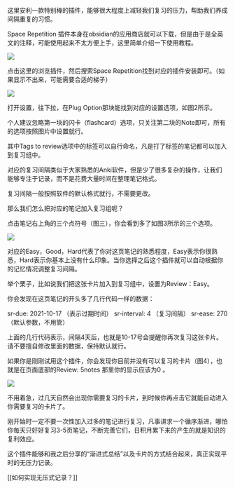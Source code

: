 这里安利一款特别棒的插件，能够很大程度上减轻我们复习的压力，帮助我们养成间隔重复的习惯。 

Space Repetition 插件本身在obsidian的应用商店就可以下载，但是由于是全英文的注释，可能使用起来不太方便上手，这里简单介绍一下使用教程。

![](https://image-upload-1307521651.cos.ap-nanjing.myqcloud.com/picture_upload/20211013211908.png)

点击这里的浏览插件，然后搜索Space Repetition找到对应的插件安装即可。（如果显示不出来，可能需要合适的梯子）

![](https://image-upload-1307521651.cos.ap-nanjing.myqcloud.com/picture_upload/20211013212526.png)

打开设置，往下拉，在Plug Option那块能找到对应的设置选项，如图2所示。 

个人建议忽略第一块的闪卡（flashcard）选项，只关注第二块的Note即可，所有的选项按照图片中设置就行。

其中Tags to review选项中的标签可以自行命名，凡是打了标签的笔记都可以加入到复习组中。

对应的复习间隔类似于大家熟悉的Anki软件，但是少了很多复杂的操作，让我们能够专注于记录，而不是花费大量时间在整理笔记格式。

复习间隔一般按照软件的默认格式就行，不需要更改。

那么我们怎么把对应的笔记加入复习组呢？ 

点击笔记右上角的三个点符号（图三），你会看到多了如图3所示的三个选项。

![](https://image-upload-1307521651.cos.ap-nanjing.myqcloud.com/picture_upload/20211013213349.png)

对应的Easy，Good，Hard代表了你对这页笔记的熟悉程度，Easy表示你很熟悉，Hard表示你基本上没有什么印象。当你选择之后这个插件就可以自动根据你的记忆情况调整复习间隔。

举个栗子，比如说我们把这张卡片加入到复习组中，设置为Review：Easy。

你会发现在这页笔记的开头多了几行代码一样的数据：

sr-due: 2021-10-17 （表示过期时间）
sr-interval: 4 （复习间隔）
sr-ease: 270  （默认参数，不用管）

上面的几行代码表示，间隔4天后，也就是10-17号会提醒你再次复习这张卡片。 请不要擅自修改里面的数据，保持默认就行。

如果你是刚刚试用这个插件，你会发现你目前并没有可以复习的卡片（图4），也就是在页面底部的Review: 5notes 那里你的显示应该为0 。

![](https://image-upload-1307521651.cos.ap-nanjing.myqcloud.com/picture_upload/20211013214109.png)

不用着急，过几天自然会出现你需要复习的卡片，到时候你再点击它就能自动进入你需要复习的卡片了。 

刚开始时一定不要一次性加入过多的笔记进行复习，凡事讲求一个循序渐进，哪怕你每天只好好复习3-5页笔记，不断完善它们，日积月累下来的产生的就是知识的复利效应。 

这个插件能够和我之后分享的“渐进式总结”以及卡片的方式结合起来，真正实现平时的无压力记录。 

[[如何实现无压式记录？]]
